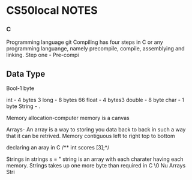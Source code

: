 # CS50local NOTES

### C 
Programming language git
  Compiling has four steps in C or any programming languange, namely precompile, compile, assemblying and linking.
  Step one
    - Pre-compi



## Data Type
Bool-1 byte

int - 4 bytes 3
long - 8 bytes 66
float - 4 bytes3
double - 8 byte
char - 1 byte
String - .

Memory allocation-computer memory is a canvas

Arrays- An array is a way to storing you data back to back in such a way that it can be retrived. Memory contiguous left to right top to bottom

declaring an aray in C
    /** int scores [3];*/

Strings in
strings s = " string is an array with each charater having each memory.
Strings takes up one more byte than required in C \0 Nu
Arrays
Stri
